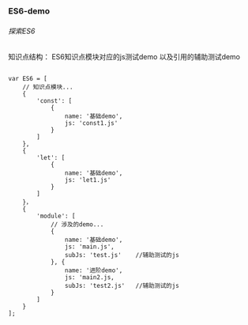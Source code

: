 ### ES6-demo
###### 探索ES6

知识点结构： ES6知识点模块对应的js测试demo  以及引用的辅助测试demo
<pre>
<code>
var ES6 = [
    // 知识点模块...
    {
        'const': [
            {
                name: '基础demo',
                js: 'const1.js'
            }
        ]
    },
    {
        'let': [
            {
                name: '基础demo',
                js: 'let1.js'
            }
        ]
    }，
    {
        'module': [
            // 涉及的demo...
            {
                name: '基础demo',
                js: 'main.js',
                subJs: 'test.js'    //辅助测试的js
            }, {
                name: '进阶demo',
                js: 'main2.js,
                subJs: 'test2.js'   //辅助测试的js
            }
        ]
    }
];
</code>
</pre>